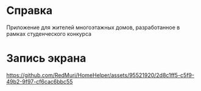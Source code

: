 # Справка
Приложение для жителей многоэтажных домов, разработанное в рамках студенческого конкурса
# Запись экрана
https://github.com/RedMuri/HomeHelper/assets/95521920/2d8c1ff5-c5f9-49b2-9f97-cf6cac6bbc55

